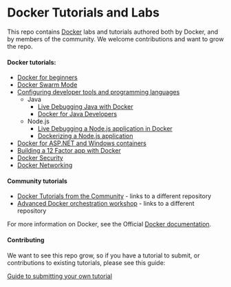 # Docker Tutorials and Labs

This repo contains [Docker](https://docker.com) labs and tutorials authored both by Docker, and by members of the community. We welcome contributions and want to grow the repo.

#### Docker tutorials:
* [Docker for beginners](beginner/readme.md)
* [Docker Swarm Mode](swarm-mode/README.md)
* [Configuring developer tools and programming languages](developer-tools/README.md)
  * Java
    * [Live Debugging Java with Docker](developer-tools/java-debugging)
    * [Docker for Java Developers](developer-tools/java/)
  * Node.js
    * [Live Debugging a Node.js application in Docker](developer-tools/nodejs-debugging)
    * [Dockerizing a Node.js application](developer-tools/nodejs/porting/)
* [Docker for ASP.NET and Windows containers](windows/readme.md)
* [Building a 12 Factor app with Docker](12factor/README.md)
* [Docker Security](security/README.md)
* [Docker Networking](networking/)


#### Community tutorials
* [Docker Tutorials from the Community](https://github.com/docker/community/tree/master/Docker-Meetup-Content) - links to a different repository
* [Advanced Docker orchestration workshop](https://github.com/docker/labs/tree/master/Docker-Orchestration) - links to a different repository

For more information on Docker, see the Official [Docker documentation](https://docs.docker.com).

#### Contributing

We want to see this repo grow, so if you have a tutorial to submit, or contributions to existing tutorials, please see this guide:

[Guide to submitting your own tutorial](contribute.md)

